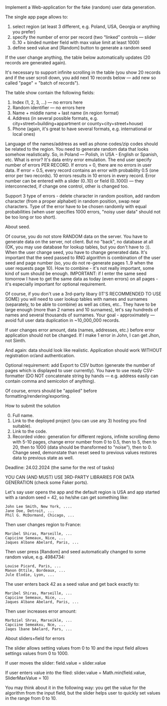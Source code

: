 Implement a Web-application for the fake (random) user data generation.

The single app page allows to:
1) select region (at least 3 different, e.g. Poland, USA, Georgia or anything you prefer)
2) specify the number of error per record (two “linked” controls — slider 0..10 + binded number field with max value limit at least 1000)
3) define seed value and [Random] button to generate a random seed

If the user change anything, the table below automatically updates (20 records are generated again).

It's necessary to support infinite scrolling in the table (you show 20 records and if the user scroll down, you add next 10 records below — add new so called "page" = "batch of records").

The table show contain the following fields:
1) Index (1, 2, 3, ...) — no errors here
2) Random identifier — no errors here
3) Name + middle name + last name (in region format)
4) Address (in several possible formats, e.g. city+street+building+appartment or county+city+street+house)
5) Phone (again, it's great to have several formats, e.g. international or local ones)


Language of the names/address as well as phone codes/zip codes should be related to the region. You need to generate random data that looks somehow realistically. So, in Poland — Polish, in USA - English or Spanish, etc.
What is error? It's data entry error emulation. The end user specify number of errors PER RECORD. If errors = 0, there are no errors in user data. If error = 0.5, every record contains an error with probability 0.5 (one error per two records). 10 errors results in 10 errors in every record. Error number can be entered with a slider (0..10) or field  (0..1000) — they interconnected, if change one control, other is changed too.

Support 3 type of errors - delete character in random position, add random character (from a proper alphabet) in random position, swap near characters. Type of the error have to be chosen randomly with equal probabilities (when user specifies 1000 errors, "noisy user data" should not be too long or too short).

About seed.

Of course, you do not store RANDOM data on the server.  You have to generate data on the server, not client. But no "back", no database at all (OK, you may use database for lookup tables, but you don't have to :)). When the user change seed, you have to change generated data. It's important that the seed passed to RNG algorithm is combination of the user seed and page number (so, you do not re-generate pages 1..9 when the user requests page 10). How to combine - it's not really important, some kind of sum should be enough. IMPORTANT: if I enter the same seed tomorrow I have to get the same data as today (even errors) on all pages - it's especially important for optional requirement.

Of course, if you don't use a 3rd-party libary (IT'S RECOMMENDED TO USE SOME) you will need to user lookup tables with names and surnames (separately, to be able to combine) as well as cities, etc.. They have to be large enough (more than 2 names and 10 surnames), let's say hundreds of names and several thousands of surnames. Your goal - approximately — avoid full user data duplication in ~10_000_000 records.


If user changes error amount, data (names, addresses, etc.) before error application should not be changed. If I make 1 error in John, I can get Jhon, not Simth.

And again: data should look like realistic. 
Application should work WITHOUT registration or/and authentication.

Optional requirement: add Export to CSV button (generate the number of pages which is displayed to user currently). You have to use ready CSV-formatter (DO NOT concatenate string by hands — e.g. address easily can contain comma and semicolon of anything).

Of course, errors should be "applied" before formatting/rendering/exporting.

How to submit the solution

0) Full name.
1) Link to the deployed project (you can use any 3) hosting you find suitable).
2) Link to the code.
3) Recorded video:  generation for different regions, infinite scrolling demo with 5-10 pages, change error number from 0 to 0.5, then to 5, then to 20, then to 1000 (data should be thansformed to "noise"), then to 0. Change seed, demonstate than reset seed to previous values restores data to previous state as well.

Deadline: 24.02.2024 (the same for the rest of tasks)

YOU CAN (AND MUST) USE 3RD-PARTY LIBRARIES FOR DATA GENERATION (check some Faker ports). 



Let's say user opens the app and the default region is USA and app started with a random seed = 42, so he/she can get something like:
```
John Lee Smith, New York, ....
Jane Doe, Detroit, ...
Phil G. McDormand, Chicago, ...
```

Then user changes region to France:
```
Maribel Shiras, Marseille, ...
Capicine Semeaux, Nice, ...
Jaques Albane Abelard, Paris, ...
```

Then user press [Random] and seed automatically changed to some random value, e.g. 4984734:
```
Louise Picard, Paris, ...
Manon Ottile, Bordeaux, ...
Jule Elodie, Lyon, ...
```

The user enters back 42 as a seed value and get back exactly to:
```
Maribel Shiras, Marseille, ...
Capicine Semeaux, Nice, ...
Jaques Albane Abelard, Paris, ...
```

Then user increases error amount:
```
Marbziel Shras, Marseikle, ...
Capciine Semeakxu, Nce, ...
Jaqes lbane bAelard, Pars, ...
```


About sliders+field for errors

The slider allows setting values from 0 to 10 and the input field allows settings values  from 0 to 1000.

If user moves the slider: 
field.value = slider.value
 
If user enters value into the filed: 
slider.value = Math.min(field.value, SliderMaxValue = 10)

You may think about it in the following way: you get the value for the algorithm from the input field, but the slider helps user to quickly set values in the range from 0 to 10.




